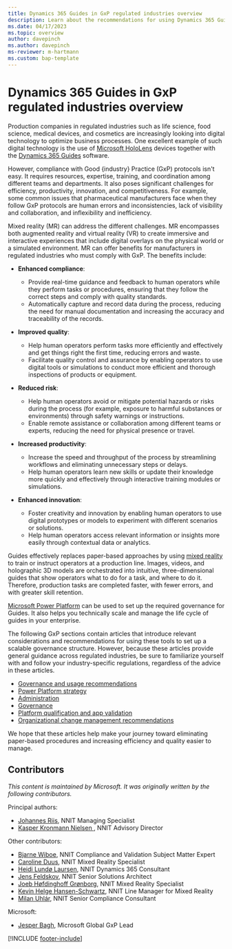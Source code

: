```yaml
---
title: Dynamics 365 Guides in GxP regulated industries overview
description: Learn about the recommendations for using Dynamics 365 Guides in a regulated industry.
ms.date: 04/17/2023
ms.topic: overview
author: davepinch
ms.author: davepinch
ms-reviewer: m-hartmann
ms.custom: bap-template
---
```


# Dynamics 365 Guides in GxP regulated industries overview

Production companies in regulated industries such as life science, food science, medical devices, and cosmetics are increasingly looking into digital technology to optimize business processes. One excellent example of such digital technology is the use of [Microsoft HoloLens](/hololens) devices together with the [Dynamics 365 Guides](../overview.md) software.

However, compliance with Good \{industry\} Practice (GxP) protocols isn't easy. It requires resources, expertise, training, and coordination among different teams and departments. It also poses significant challenges for efficiency, productivity, innovation, and competitiveness. For example, some common issues that pharmaceutical manufacturers face when they follow GxP protocols are human errors and inconsistencies, lack of visibility and collaboration, and inflexibility and inefficiency.

Mixed reality (MR) can address the different challenges. MR encompasses both augmented reality and virtual reality (VR) to create immersive and interactive experiences that include digital overlays on the physical world or a simulated environment. MR can offer benefits for manufacturers in regulated industries who must comply with GxP. The benefits include:

- **Enhanced compliance**:

    - Provide real-time guidance and feedback to human operators while they perform tasks or procedures, ensuring that they follow the correct steps and comply with quality standards.
    - Automatically capture and record data during the process, reducing the need for manual documentation and increasing the accuracy and traceability of the records.

- **Improved quality**:

    - Help human operators perform tasks more efficiently and effectively and get things right the first time, reducing errors and waste.
    - Facilitate quality control and assurance by enabling operators to use digital tools or simulations to conduct more efficient and thorough inspections of products or equipment.

- **Reduced risk**:

    - Help human operators avoid or mitigate potential hazards or risks during the process (for example, exposure to harmful substances or environments) through safety warnings or instructions.
    - Enable remote assistance or collaboration among different teams or experts, reducing the need for physical presence or travel.

- **Increased productivity**:

    - Increase the speed and throughput of the process by streamlining workflows and eliminating unnecessary steps or delays.
    - Help human operators learn new skills or update their knowledge more quickly and effectively through interactive training modules or simulations.

- **Enhanced innovation**:

    - Foster creativity and innovation by enabling human operators to use digital prototypes or models to experiment with different scenarios or solutions.
    - Help human operators access relevant information or insights more easily through contextual data or analytics.

Guides effectively replaces paper-based approaches by using [mixed reality](/training/modules/intro-to-mixed-reality) to train or instruct operators at a production line. Images, videos, and holographic 3D models are orchestrated into intuitive, three-dimensional guides that show operators what to do for a task, and where to do it. Therefore, production tasks are completed faster, with fewer errors, and with greater skill retention.

[Microsoft Power Platform](https://powerplatform.microsoft.com/what-is-power-platform/) can be used to set up the required governance for Guides. It also helps you technically scale and manage the life cycle of guides in your enterprise.

The following GxP sections contain articles that introduce relevant considerations and recommendations for using these tools to set up a scalable governance structure. However, because these articles provide general guidance across regulated industries, be sure to familiarize yourself with and follow your industry-specific regulations, regardless of the advice in these articles.

- [Governance and usage recommendations](govern-guides-through-power-platform-environments-and-power-apps.md)
- [Power Platform strategy](strategy-for-existing-power-platform-engagement-and-guides-deployment.md)
- [Administration](administration.md)
- [Governance](anchor-guides-content-through-qr-codes-and-embed-deep-links.md)
- [Platform qualification and app validation](platform-qualification-app-validation.md)
- [Organizational change management recommendations](recommendations-org-change-management.md)

We hope that these articles help make your journey toward eliminating paper-based procedures and increasing efficiency and quality easier to manage.

## Contributors

*This content is maintained by Microsoft. It was originally written by the following contributors.*

Principal authors:

- [Johannes Riis](https://www.linkedin.com/in/johannesriis/), NNIT Managing Specialist
- [Kasper Kronmann Nielsen ](https://www.linkedin.com/in/kasperkronmannnielsen/), NNIT Advisory Director

Other contributors:

- [Bjarne Wiboe](https://www.linkedin.com/in/bjarne-wiboe-302b041/), NNIT Compliance and Validation Subject Matter Expert
- [Caroline Duus](https://www.linkedin.com/in/caroline-duus-23041a124/), NNIT Mixed Reality Specialist
- [Heidi Lundø Laursen](https://www.linkedin.com/in/heidi-lund%C3%B8-laursen-139032150/), NNIT Dynamics 365 Consultant
- [Jens Feldskov](https://www.linkedin.com/in/jens-feldskov/), NNIT Senior Solutions Architect
- [Joeb Høfdinghoff Grønborg](https://www.linkedin.com/in/joeb-h%C3%B8fdinghoff-gr%C3%B8nborg-b7429333/), NNIT Mixed Reality Specialist
- [Kevin Helge Hansen-Schwartz](https://www.linkedin.com/in/kevinhhschwartz/), NNIT Line Manager for Mixed Reality
- [Milan Uhlár](https://www.linkedin.com/in/milan-uhl%C3%A1r-56341246/), NNIT Senior Compliance Consultant

Microsoft:

- [Jesper Bagh](https://www.linkedin.com/in/jesperbagh/), Microsoft Global GxP Lead

[!INCLUDE [footer-include](../../includes/footer-banner.md)]

